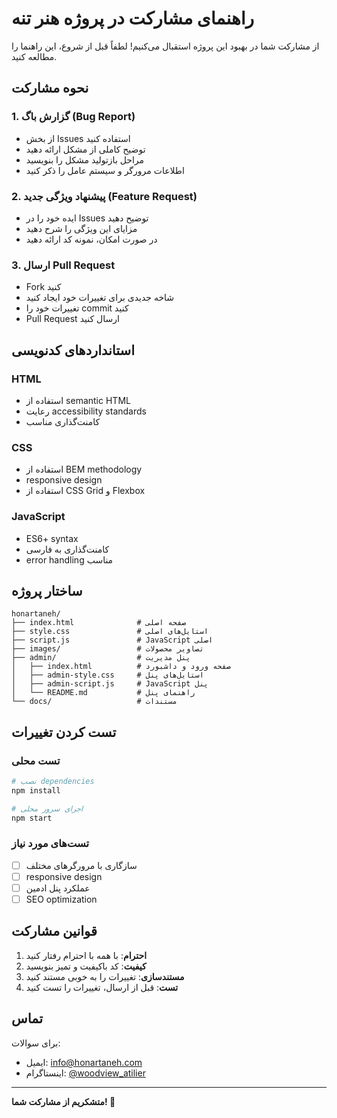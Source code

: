 # راهنمای مشارکت در پروژه هنر تنه

از مشارکت شما در بهبود این پروژه استقبال می‌کنیم! لطفاً قبل از شروع، این راهنما را مطالعه کنید.

## نحوه مشارکت

### 1. گزارش باگ (Bug Report)
- از بخش Issues استفاده کنید
- توضیح کاملی از مشکل ارائه دهید
- مراحل بازتولید مشکل را بنویسید
- اطلاعات مرورگر و سیستم عامل را ذکر کنید

### 2. پیشنهاد ویژگی جدید (Feature Request)
- ایده خود را در Issues توضیح دهید
- مزایای این ویژگی را شرح دهید
- در صورت امکان، نمونه کد ارائه دهید

### 3. ارسال Pull Request
- Fork کنید
- شاخه جدیدی برای تغییرات خود ایجاد کنید
- تغییرات خود را commit کنید
- Pull Request ارسال کنید

## استانداردهای کدنویسی

### HTML
- استفاده از semantic HTML
- رعایت accessibility standards
- کامنت‌گذاری مناسب

### CSS
- استفاده از BEM methodology
- responsive design
- استفاده از CSS Grid و Flexbox

### JavaScript
- ES6+ syntax
- کامنت‌گذاری به فارسی
- error handling مناسب

## ساختار پروژه

```
honartaneh/
├── index.html              # صفحه اصلی
├── style.css               # استایل‌های اصلی
├── script.js               # JavaScript اصلی
├── images/                 # تصاویر محصولات
├── admin/                  # پنل مدیریت
│   ├── index.html          # صفحه ورود و داشبورد
│   ├── admin-style.css     # استایل‌های پنل
│   ├── admin-script.js     # JavaScript پنل
│   └── README.md           # راهنمای پنل
└── docs/                   # مستندات
```

## تست کردن تغییرات

### تست محلی
```bash
# نصب dependencies
npm install

# اجرای سرور محلی
npm start
```

### تست‌های مورد نیاز
- [ ] سازگاری با مرورگرهای مختلف
- [ ] responsive design
- [ ] عملکرد پنل ادمین
- [ ] SEO optimization

## قوانین مشارکت

1. **احترام**: با همه با احترام رفتار کنید
2. **کیفیت**: کد باکیفیت و تمیز بنویسید
3. **مستندسازی**: تغییرات را به خوبی مستند کنید
4. **تست**: قبل از ارسال، تغییرات را تست کنید

## تماس

برای سوالات:
- ایمیل: info@honartaneh.com
- اینستاگرام: [@woodview_atilier](https://instagram.com/woodview_atilier)

---

**متشکریم از مشارکت شما! 🌿**
